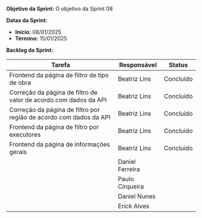 
**Objetivo da Sprint:**
O objetivo da Sprint 08

**Datas da Sprint:**

- **Início:** 08/01/2025
- **Término:** 15/01/2025

**Backlog da Sprint:**

| Tarefa | Responsável | Status |
|--------|-------------|-----------------------|
| Frontend da página de filtro de tipo de obra | Beatriz Lins | Concluído |
| Correção da página de filtro de valor de acordo com dados da API | Beatriz Lins | Concluído |
| Correção da página de filtro por região de acordo com dados da API | Beatriz Lins | Concluído |
| Frontend da página de filtro por executores | Beatriz Lins | Concluído |
| Frontend da página de informações gerais | Beatriz Lins | Concluído |
| | Daniel Ferreira |  |
| | Paulo Cirqueira |  |
| | Daniel Nunes |  |
| | Erick Alves |  |




